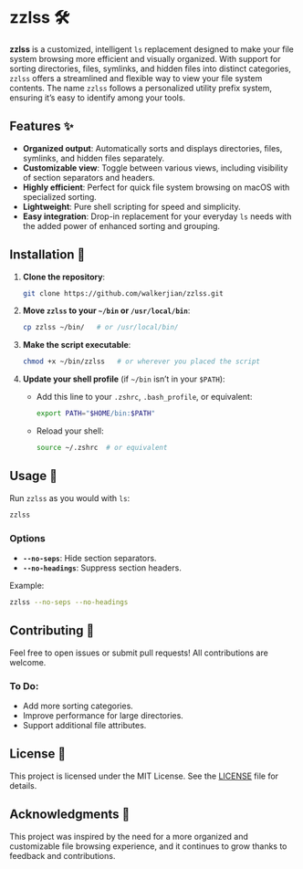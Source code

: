 # zzlss 🛠️

**zzlss** is a customized, intelligent `ls` replacement designed to make your file system browsing more efficient and visually organized. With support for sorting directories, files, symlinks, and hidden files into distinct categories, `zzlss` offers a streamlined and flexible way to view your file system contents. The name `zzlss` follows a personalized utility prefix system, ensuring it’s easy to identify among your tools.

## Features ✨
- **Organized output**: Automatically sorts and displays directories, files, symlinks, and hidden files separately.
- **Customizable view**: Toggle between various views, including visibility of section separators and headers.
- **Highly efficient**: Perfect for quick file system browsing on macOS with specialized sorting.
- **Lightweight**: Pure shell scripting for speed and simplicity.
- **Easy integration**: Drop-in replacement for your everyday `ls` needs with the added power of enhanced sorting and grouping.

## Installation 🚀

1. **Clone the repository**:
   ```bash
   git clone https://github.com/walkerjian/zzlss.git
   ```
2. **Move `zzlss` to your `~/bin` or `/usr/local/bin`**:
   ```bash
   cp zzlss ~/bin/   # or /usr/local/bin/
   ```
3. **Make the script executable**:
   ```bash
   chmod +x ~/bin/zzlss   # or wherever you placed the script
   ```

4. **Update your shell profile** (if `~/bin` isn’t in your `$PATH`):
   - Add this line to your `.zshrc`, `.bash_profile`, or equivalent:
     ```bash
     export PATH="$HOME/bin:$PATH"
     ```
   - Reload your shell:
     ```bash
     source ~/.zshrc  # or equivalent
     ```

## Usage 📖

Run `zzlss` as you would with `ls`:
```bash
zzlss
```

### Options
- **`--no-seps`**: Hide section separators.
- **`--no-headings`**: Suppress section headers.

Example:
```bash
zzlss --no-seps --no-headings
```

## Contributing 🤝

Feel free to open issues or submit pull requests! All contributions are welcome.

### To Do:
- Add more sorting categories.
- Improve performance for large directories.
- Support additional file attributes.

## License 📜

This project is licensed under the MIT License. See the [LICENSE](LICENSE) file for details.

## Acknowledgments 🙌

This project was inspired by the need for a more organized and customizable file browsing experience, and it continues to grow thanks to feedback and contributions.
